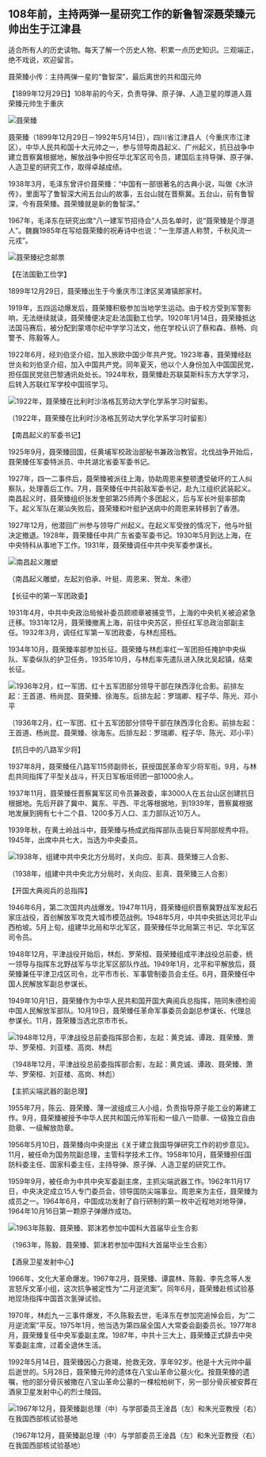 ## 108年前，主持两弹一星研究工作的新鲁智深聂荣臻元帅出生于江津县

适合所有人的历史读物。每天了解一个历史人物、积累一点历史知识。三观端正，绝不戏说，欢迎留言。  

聂荣臻小传：主持两弹一星的“鲁智深”，最后离世的共和国元帅

【1899年12月29日】108年前的今天，负责导弹、原子弹、人造卫星的厚道人聂荣臻元帅生于重庆

![聂荣臻](聂荣臻.jpg)

聂荣臻（1899年12月29日－1992年5月14日），四川省江津县人（今重庆市江津区）。中华人民共和国十大元帅之一，参与领导南昌起义、广州起义，抗日战争中建立晋察冀根据地，解放战争中担任华北军区司令员，建国后主持导弹、原子弹、人造卫星的研究工作，取得卓越成绩。

1938年3月，毛泽东曾评价聂荣臻：“中国有一部很著名的古典小说，叫做《水浒传》，里面写了鲁智深大闹五台山的故事，五台山就在晋察冀。五台山，前有鲁智深，今有聂荣臻。聂荣臻就是新的鲁智深。”

1967年，毛泽东在研究出席“八一建军节招待会”人员名单时，说“聂荣臻是个厚道人”。魏巍1985年在写给聂荣臻的祝寿诗中也说：“一生厚道人称赞，千秋风流一元戎”。

![聂荣臻纪念邮票](聂荣臻纪念邮票.jpg)

【在法国勤工俭学】

1899年12月29日，聂荣臻出生于今重庆市江津区吴滩镇郎家村。

1919年，五四运动爆发后，聂荣臻积极参加当地学生运动。由于校方受到军警影响，无法继续就读，聂荣臻便决定赴法国勤工俭学。1920年1月14日，聂荣臻抵达法国马赛后，被分配到蒙塔尔纪中学学习法文，他在学校认识了蔡和森、蔡畅、向警予、陈毅等人。

1922年6月，经刘伯坚介绍，加入旅欧中国少年共产党。1923年春，聂荣臻经赵世炎和刘伯坚介绍，加入中国共产党。同年夏天，他以个人身份加入中国国民党，担任国民党驻巴黎通讯处处长。1924年秋，聂荣臻赴苏联莫斯科东方大学学习，后转入苏联红军学校中国班学习。

![1922年，聂荣臻在比利时沙洛格瓦劳动大学化学系学习时留影。](1922年，聂荣臻在比利时沙洛格瓦劳动大学化学系学习时留影。.jpg)

（1922年，聂荣臻在比利时沙洛格瓦劳动大学化学系学习时留影）

【南昌起义的军委书记】

1925年9月，聂荣臻回国，任黄埔军校政治部秘书兼政治教官。北伐战争开始后，聂荣臻任军委特派员、中共湖北省委军委书记。

1927年，四一二事件后，聂荣臻被派往上海，协助周恩来整顿遭受破坏的工人纠察队，处理善后工作。7月，聂荣臻任中共前敌军委书记，赴九江组织武装起义。南昌起义时，聂荣臻组织张发奎部第25师两个多团起义，后与军长叶挺率部南下。起义军队在潮汕失败后，聂荣臻和叶挺护送病中的周恩来转移到了香港。

1927年12月，他潜回广州参与领导广州起义。在起义军受挫的情况下，他与叶挺决定撤退。1928年，聂荣臻任中共广东省委军委书记。1930年5月到达上海，在中央特科从事地下工作。1931年，聂荣臻调任中共中央军委参谋长。

![南昌起义雕塑](南昌起义雕塑.jpg)

（南昌起义雕塑，左起刘伯承、叶挺、周恩来、贺龙、朱德）

【长征中的第一军团政委】

1931年4月，中共中央政治局候补委员顾顺章被捕变节，上海的中央机关被迫紧急迁移。1931年12月，聂荣臻撤离上海，前往中央苏区，担任红军总政治部副主任。1932年3月，调任红军第一军团政委，与林彪搭档。

1934年10月，聂荣臻率部参加长征。聂荣臻与林彪率红一军团担任掩护中央纵队、军委纵队的护卫任务，1935年10月，与林彪率先遣队进入陕北吴起镇，结束长征。

![1936年2月，红一军团、红十五军团部分领导干部在陕西淳化合影。前排左起：王首道、杨尚昆、聂荣臻、徐海东。后排左起：罗瑞卿、程子华、陈光、邓小平](1936年2月，红一军团、红十五军团部分领导干部在陕西淳化合影。前排左起：王首道、杨尚昆、聂荣臻、徐海东。后排左起：罗瑞卿、程子华、陈光、邓小平.jpg)

（1936年2月，红一军团、红十五军团部分领导干部在陕西淳化合影。前排左起：王首道、杨尚昆、聂荣臻、徐海东。后排左起：罗瑞卿、程子华、陈光、邓小平）



【抗日中的八路军少将】

1937年8月，聂荣臻任八路军115师副师长，获授国民革命军少将军衔。9月，与林彪共同指挥了平型关战斗，歼灭日军板垣师团一部1000余人。

1937年11月，聂荣臻任晋察冀军区司令员兼政委，率3000人在五台山区创建抗日根据地。先后开辟了冀中、冀东、平西、平北等根据地，到1939年，晋察冀根据地发展到拥有七十二个县、1200多万人口、主力部队近10万人。

1939年秋，在黄土岭战斗中，聂荣臻与杨成武指挥部队击毙日军阿部规秀中将。1945年，出席中共七大，当选为中央委员。

![1938年，组建中共中央北方分局时，关向应、彭真、聂荣臻三人合影、](1938年，组建中共中央北方分局时，关向应、彭真、聂荣臻三人合影、.jpg)

（1938年，组建中共中央北方分局时，关向应、彭真、聂荣臻三人合影）

【开国大典阅兵的总指挥】

1946年6月，第二次国共内战爆发。1947年11月，聂荣臻组织晋察冀野战军发起石家庄战役，首创解放军攻克大城市模范战例。1948年5月，中共中央抵达河北平山西柏坡。5月上旬，组建华北局和华北军区，聂荣臻任华北局第三书记、华北军区司令员。

1948年12月，平津战役开始后，林彪、罗荣桓、聂荣臻组成平津战役总前委，统一领导与指挥东北野战军与华北军区部队作战。1949年1月，北平和平解放后，聂荣臻兼任平津卫戍区司令，北平市市长、军事管制委员会主任。6月，聂荣臻任中国人民解放军副总参谋长。

1949年10月1日，聂荣臻作为中华人民共和国开国大典阅兵总指挥，陪同朱德检阅中国人民解放军部队。10月19日，聂荣臻任革命军事委员会副总参谋长、代理总参谋长。11月，聂荣臻当选北京市市长。

![1948年12月，平津战役总前委指挥部合影，左起：黄克诚、谭政、聂荣臻、萧华、罗荣桓、刘亚楼、高岗、林彪](1948年12月，平津战役总前委指挥部合影，左起：黄克诚、谭政、聂荣臻、萧华、罗荣桓、刘亚楼、高岗、林彪.jpg)

（1948年12月，平津战役总前委指挥部合影，左起：黄克诚、谭政、聂荣臻、萧华、罗荣桓、刘亚楼、高岗、林彪）

【主抓尖端武器的副总理】

1955年7月，陈云、聂荣臻、薄一波组成三人小组，负责指导原子能工业的筹建工作。9月，聂荣臻被授予中华人民共和国元帅军衔和一级八一勋章、一级独立自由勋章、一级解放勋章。

1956年5月10日，聂荣臻向中央提出《关于建立我国导弹研究工作的初步意见》。11月，被任命为国务院副总理，主管科学技术工作。1958年10月，聂荣臻担任国防科委主任、国家科委主任，主持导弹、原子弹、人造卫星的研究工作。

1959年9月，被任命为中共中央军委副主席，主抓尖端武器工作。1962年11月17日，中央决定成立15人专门委员会，领导国防尖端事业。周恩来为主任，聂荣臻为成员之一。1964年6月，中国成功发射了自行研制的第一枚中近程地对地导弹，1964年10月16日第一颗原子弹爆炸成功。

![1963年陈毅、聂荣臻、郭沫若参加中国科大首届毕业生合影](1963年陈毅、聂荣臻、郭沫若参加中国科大首届毕业生合影.jpg)

（1963年，陈毅、聂荣臻、郭沫若参加中国科大首届毕业生合影）

【酒泉卫星发射中心】

1966年，文化大革命爆发。1967年2月，聂荣臻、谭震林、陈毅、李先念等人发言怒斥文革小组，这次抗争被定性为“二月逆流案”。同年6月，聂荣臻赴核试验基地现场指挥中国首次氢弹试验。

1970年，林彪九一三事件爆发，不久陈毅去世，毛泽东在参加完追悼会后，为“二月逆流案”平反。1975年1月，他当选为第四届全国人大常委会副委员长。1977年8月，聂荣臻复任中央军委副主席。1987年，中共十三大上，聂荣臻正式辞去中央军委副主席，过着全退休生活。

1992年5月14日，聂荣臻因心力衰竭，抢救无效，享年92岁。他是十大元帅中最后逝世的。5月28日，聂荣臻元帅的遗体在八宝山革命公墓火化。按聂荣臻的遗嘱，他的部分骨灰被撒在八宝山革命公墓的一棵桧柏树下，另一部分骨灰被安葬在酒泉卫星发射中心的烈士陵园。

![1967年12月，聂荣臻副总理（中）与学部委员王淦昌（左）和朱光亚教授（右）在我国西部核试验基地](1967年12月，聂荣臻副总理（中）与学部委员王淦昌（左）和朱光亚教授（右）在我国西部核试验基地.jpg)

（1967年12月，聂荣臻副总理（中）与学部委员王淦昌（左）和朱光亚教授（右）在我国西部核试验基地）
